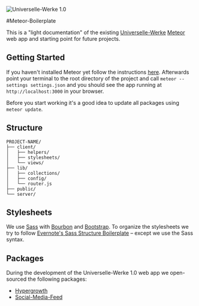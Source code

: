 ![Universelle-Werke 1.0](https://cloud.githubusercontent.com/assets/7649376/8663391/9005e5cc-29ca-11e5-9630-09934007c8c0.png)

#Meteor-Boilerplate

This is a "light documentation" of the existing [Universelle-Werke](http://universellewerke.com) [Meteor](https://www.meteor.com) web app and starting point for future projects.

## Getting Started

If you haven't installed Meteor yet follow the instructions [here](https://www.meteor.com/install). Afterwards point your terminal to the root directory of the project and call `meteor --settings settings.json` and you should see the app running at `http://localhost:3000` in your browser.

Before you start working it's a good idea to update all packages using `meteor update`.

## Structure

```
PROJECT-NAME/
├── client/
│	├── helpers/
│	├── stylesheets/
│	└── views/
├── lib/
│	├── collections/
│	├── config/
│	└── router.js
├── public/
└── server/
```

## Stylesheets

We use [Sass](http://sass-lang.com) with [Bourbon](http://bourbon.io) and [Bootstrap](http://getbootstrap.com).
To organize the stylesheets we try to follow [Evernote's Sass Structure Boilerplate](https://github.com/evernote/sass-build-structure) – except we use the Sass syntax.

## Packages
During the development of the Universelle-Werke 1.0 web app we open-sourced the following packages:
- [Hypergrowth](https://atmospherejs.com/floriannagel/hypergrowth)
- [Social-Media-Feed](https://github.com/nagelflorian/meteor-social-media-feed)